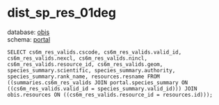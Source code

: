 # dist_sp_res_01deg
database: [obis](../)  
schema: [portal](portal)  

    SELECT cs6m_res_valids.cscode, cs6m_res_valids.valid_id, cs6m_res_valids.nexcl, cs6m_res_valids.nincl, cs6m_res_valids.resource_id, cs6m_res_valids.geom, species_summary.scientific, species_summary.authority, species_summary.rank_name, resources.resname FROM ((summaries.cs6m_res_valids JOIN portal.species_summary ON ((cs6m_res_valids.valid_id = species_summary.valid_id))) JOIN obis.resources ON ((cs6m_res_valids.resource_id = resources.id)));